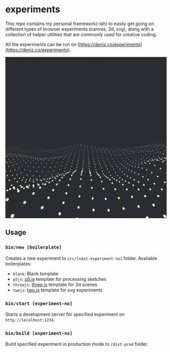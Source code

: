 # experiments

This repo contains my personal framework(-ish) to easily get going on different types of browser experiments (canvas, 3d, svg), along with a collection of helper utilities that are commonly used for creative coding.

All the experiments can be run on [https://deniz.co/experiments](https://deniz.co/experiments).

[![Some experiments](./some-exports.gif)](https://deniz.co/experiments)

## Usage

### `bin/new [boilerplate]`

Creates a new experiment to `src/[next-experiment-no]` folder. Avaliable boilerplates:
- `blank`: Blank template
- `p5js`: [p5.js](https://p5js.org/) template for processing sketches
- `threejs`: [three.js](https://threejs.org/) template for 3d scenes
- `twojs`: [two.js](https://two.js.org/) template for svg experiments

### `bin/start [experiment-no]`

Starts a development server for specified experiment on `http://localhost:1234`.

### `bin/build [experiment-no]`

Build specified experiment in production mode to `/dist-prod` folder.
